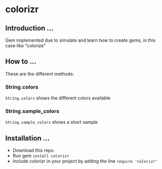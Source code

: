 # colorizr

## Introduction ...

Gem implemented due to simulate and learn how to create gems, in this case like "colorize"

## How to ...

These are the different methods:

### String.colors

`String.colors` shows the different colors available

### String.sample_colors

`String.sample_colors` shows a short sample

## Installation ...
- Download this repo.
- Run gem `install colorizr`
- Include colorizr in your project by adding the line `require 'colorizr'`


